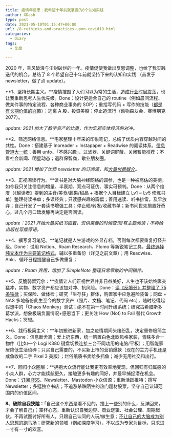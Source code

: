 ```yaml
---
title: 疫情年反思：我希望十年前就掌握的8个认知实践
author: XDash
type: post
date: 2021-05-10T01:15:47+00:00
url: /8-rethinks-and-practices-upon-covid19.html
categories:
  - Diary
tags:
  - 复盘

---
```

2020 年，乘风破浪与尘封破烂的一年。疫情促使我做出反思调整，也给了我实践迭代的机会。总结了 8 个希望自己十年前就坚持下来的认知和实践&nbsp;（首发于 newsletter，做了点 update）。

**1、坚持长期主义。**疫情摧毁了人们习以为常的生活，<a target="_blank" href="http://mp.weixin.qq.com/s?__biz=MzA4NDk5OTgzMg==&mid=2650590221&idx=1&sn=163680dcfc769ed85980bb2770de9a82&chksm=87d6c7fab0a14eec8676fe983d5454a07e6b6a198d3f3a08f700f2cbdaf24a1383ce0ed161a7&scene=21#wechat_redirect" rel="noreferrer noopener">造成行业时局震荡</a>，也让我重新思考人生优先级。Done：设计更适合自己的 routine（例如晨间流程、做某件事的特定流程、各种商业事务的 SOP）；重拾写代码 + 写作的技能（<a target="_blank" href="http://mp.weixin.qq.com/s?__biz=MzA4NDk5OTgzMg==&mid=2650590301&idx=1&sn=951bfa509786dc780cb0ecc43b00911a&chksm=87d6c7aab0a14ebc8aa41b0fe75e2e37a076043f7bde89ff762b87e8b4c4dcfe79ad50a0afc2&scene=21#wechat_redirect" rel="noreferrer noopener">都是有长期价值的兴趣</a>）；逃离 A 股，投资美股；停止追流行（动物森友会、赛博朋克2077）。

_update: 2021 加大了数字资产的比重，作为宏观实体经济的对冲。_

**2、筛选网络信息。**宅家整理十年来的印象笔记，总结了优质内容穿越时间的共性。Done：搭建基于 Inoreader + Instapaper + Readwise 的阅读体系，<a target="_blank" href="http://mp.weixin.qq.com/s?__biz=MzA4NDk5OTgzMg==&mid=2650590272&idx=1&sn=775f5caee66737899ebbde4b67e8c9df&chksm=87d6c7b7b0a14ea1852ee4d95003693a187d1658e12dab9c2636b553e8dc706c1e0ee7eb356f&scene=21#wechat_redirect" rel="noreferrer noopener">信息管道大一统</a>；善用 unfo、「不感兴趣」、过滤器、关键词屏蔽，关闭智能推荐；不看社会新闻、明星动态；退群保智商，歇业朋友圈。

_update: 2021 增加了优质 newsletter 的订阅源，和<a target="_blank" href="http://mp.weixin.qq.com/s?__biz=MzA4NDk5OTgzMg==&mid=2650590563&idx=1&sn=1f787cc5a21b8d284311ed5c9336a39c&chksm=87d6c694b0a14f822c8a40e21b95420f522c7d31edb6685a90d21a2b4caaad2d54b61cc23985&scene=21#wechat_redirect" rel="noreferrer noopener">大量付费媒介</a>。_

**3、正视阅读行为。**读书是对大脑神经网络的调参，也是一种被高估的美德。如今我只关注信息的增量、半衰期、观点可证伪、事实可预判。Done：从两个维度（《越读者》提到的主食/美食/蔬果/甜品 + 根据个人目标建立 Lv1 ~ Lv5 修炼书单）整理待读书单；多读经典；只读感兴趣的篇幅；善用速读、听书排雷，及早放弃；自己开发了一套读书增强工具；停止晒/转发/收藏书单；新书问世先搁置好奇心，过几个月口碑发酵再决定是否阅读。

_update：2021 开始大量买纸书囤着，仅供需要的时候查询/有主题阅读；不再给出版社写推荐语。_

**4、撰写复习笔记。**笔记就是人生游戏的外显存档，否则每次都要重复打怪升级。Done：试用 Notion、Roam Research、Flomo 等新锐笔记工具，<a target="_blank" href="http://mp.weixin.qq.com/s?__biz=MzA4NDk5OTgzMg==&mid=2650590196&idx=1&sn=0831fb85c48ed73c8ee1e276164120fb&chksm=87d6c003b0a1491536a4c5ad0a64a2a6113e1722e2072468b6cd6139ea4b4d5056b9a40f24ce&scene=21#wechat_redirect" rel="noreferrer noopener">最终选择纯文本作为主要笔记格式</a>，辅以多重备份（详见之前文章）；用 Readwise、Anki、循环日程提醒自己多做重复；

_update：Roam 弃用，增加了 SimpleNote 整理日常零散的中间稿件。_

**5、反脆弱留冗余：**疫情让人们正视世界并非日益美好，人生也不该始终隳突猛冲，实物、数字资产都应该加对冲、抗风险。Done：<a target="_blank" href="http://mp.weixin.qq.com/s?__biz=MzA4NDk5OTgzMg==&mid=2650590309&idx=1&sn=7f0bc2659e43a19fc833805533111ec0&chksm=87d6c792b0a14e84135ddb18d668737640b1f273bbcda4ccc465d64756c842b6818b445c6335&scene=21#wechat_redirect" rel="noreferrer noopener">读《反脆弱》并整理了 75 条铁律</a>；买保险、做体检；研究「生存狂」群体，购置家中应急避险装备；网盘 + NAS 多地备份此生至今的数字资产（照片、文档、笔记、代码 etc），随时经得起假想中的「Chaos Monkey」测试；绝不在第一时间升级系统；研究古希腊斯多葛学派，想象极端负面情况+感恩当下；更关注 How (Not) to Fail 替代 Growth Hacks；冥想。

**6、践行极简主义：**年初搬进新家，加之疫情期间头绪纷乱，决定重修极简主义。Done：信息断舍离；爱上扔东西，统一购置白色北欧风格家装，青睐多合一物件（比如一个 Logi K380 键盘切换连接三台不同功用的电脑/平板）；用智能家居降低生活琐碎；只买自己需要的，不买新上市的营销爆款（现在的主力手机还是咸鱼收的二手 Pixel 3 美版）；烂俗纸质书卖给多抓鱼；减少无用社交和出行。

**7、回归小众圈层：**拥抱大众流行能让我更有效率地变现，但回归有归属感的小众人群，心力才能续航更久，接触更多有趣的同好，并最早捕捉潜在机会。Done：<a target="_blank" href="http://mp.weixin.qq.com/s?__biz=MzA4NDk5OTgzMg==&mid=2650590427&idx=1&sn=c0bf1647275cb53b186f62190742d242&chksm=87d6c72cb0a14e3a770b72ed5636821294c40d171254793767d48b8fa150d338aa4f8718c1fe&scene=21#wechat_redirect" rel="noreferrer noopener">订阅 RSS</a>、Newsletter、Mastodon 小众信源；重新活跃推特；撰写 Newsletter；多逛独立书店；不追涨杀跌陌生的热门题材股票，坚守自己认知范围内的价值区间。

**8、破除自我狭隘：**「自己这个东西是看不见的，撞上一些别的什么，反弹回来，才会了解自己」；空杯心态，重新认识自我边界、商业逻辑、社会公理、周期起伏。不再试图讨好所有人，只跟自己认同的人玩/做生意；<a target="_blank" href="http://mp.weixin.qq.com/s?__biz=MzA4NDk5OTgzMg==&mid=2650590381&idx=1&sn=ecda138bf486ddff739ad1d169de9ebf&chksm=87d6c75ab0a14e4c10456811b9cc42ed66e1317bb802c9cd52b364e223451aa4072834f88b57&scene=21#wechat_redirect" rel="noreferrer noopener">不让自己的大脑成为别人思想的跑马场</a>；研究新的领域（例如深度学习），不以成为专家为目标，只求进一寸有一寸的欢喜。